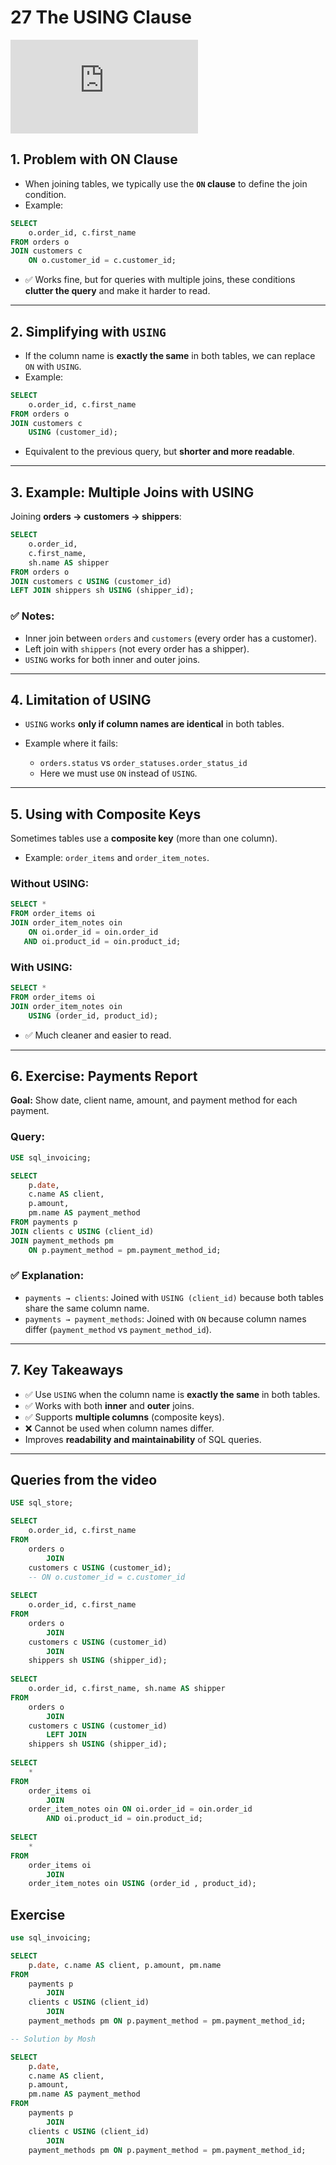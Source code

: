 # 27 The USING Clause

<div class="video-wrapper">
  <iframe src="https://www.youtube.com/embed/LEzvLVgdxSA?si=C-KyhyBwmH54RLGo"
          title="YouTube video player" 
          frameborder="0" 
          allow="accelerometer; autoplay; clipboard-write; encrypted-media; gyroscope; picture-in-picture; web-share" 
          allowfullscreen>
  </iframe>
</div>

## 1. Problem with ON Clause

* When joining tables, we typically use the **`ON` clause** to define the join condition.
* Example:

```sql
SELECT 
    o.order_id, c.first_name
FROM orders o
JOIN customers c 
    ON o.customer_id = c.customer_id;
```

* ✅ Works fine, but for queries with multiple joins, these conditions **clutter the query** and make it harder to read.

---

## 2. Simplifying with `USING`

* If the column name is **exactly the same** in both tables, we can replace `ON` with `USING`.
* Example:

```sql
SELECT 
    o.order_id, c.first_name
FROM orders o
JOIN customers c 
    USING (customer_id);
```

* Equivalent to the previous query, but **shorter and more readable**.

---

## 3. Example: Multiple Joins with USING

Joining **orders → customers → shippers**:

```sql
SELECT 
    o.order_id, 
    c.first_name, 
    sh.name AS shipper
FROM orders o
JOIN customers c USING (customer_id)
LEFT JOIN shippers sh USING (shipper_id);
```

### ✅ Notes:

* Inner join between `orders` and `customers` (every order has a customer).
* Left join with `shippers` (not every order has a shipper).
* `USING` works for both inner and outer joins.

---

## 4. Limitation of USING

* `USING` works **only if column names are identical** in both tables.
* Example where it fails:

  * `orders.status` vs `order_statuses.order_status_id`
  * Here we must use `ON` instead of `USING`.

---

## 5. Using with Composite Keys

Sometimes tables use a **composite key** (more than one column).

* Example: `order_items` and `order_item_notes`.

### Without USING:

```sql
SELECT *
FROM order_items oi
JOIN order_item_notes oin 
    ON oi.order_id = oin.order_id
   AND oi.product_id = oin.product_id;
```

### With USING:

```sql
SELECT *
FROM order_items oi
JOIN order_item_notes oin 
    USING (order_id, product_id);
```

* ✅ Much cleaner and easier to read.

---

## 6. Exercise: Payments Report

**Goal:** Show date, client name, amount, and payment method for each payment.

### Query:

```sql
USE sql_invoicing;

SELECT 
    p.date,
    c.name AS client,
    p.amount,
    pm.name AS payment_method
FROM payments p
JOIN clients c USING (client_id)
JOIN payment_methods pm 
    ON p.payment_method = pm.payment_method_id;
```

### ✅ Explanation:

* `payments → clients`: Joined with `USING (client_id)` because both tables share the same column name.
* `payments → payment_methods`: Joined with `ON` because column names differ (`payment_method` vs `payment_method_id`).

---

## 7. Key Takeaways

* ✅ Use `USING` when the column name is **exactly the same** in both tables.
* ✅ Works with both **inner** and **outer** joins.
* ✅ Supports **multiple columns** (composite keys).
* ❌ Cannot be used when column names differ.
* Improves **readability and maintainability** of SQL queries.

---

## Queries from the video

```sql
USE sql_store;

SELECT 
    o.order_id, c.first_name
FROM
    orders o
        JOIN
    customers c USING (customer_id);
    -- ON o.customer_id = c.customer_id
    
SELECT 
    o.order_id, c.first_name
FROM
    orders o
        JOIN
    customers c USING (customer_id)
        JOIN
    shippers sh USING (shipper_id);
    
SELECT 
    o.order_id, c.first_name, sh.name AS shipper
FROM
    orders o
        JOIN
    customers c USING (customer_id)
        LEFT JOIN
    shippers sh USING (shipper_id);
    
SELECT 
    *
FROM
    order_items oi
        JOIN
    order_item_notes oin ON oi.order_id = oin.order_id
        AND oi.product_id = oin.product_id;
        
SELECT 
    *
FROM
    order_items oi
        JOIN
    order_item_notes oin USING (order_id , product_id);
```

## Exercise

```sql
use sql_invoicing;

SELECT 
    p.date, c.name AS client, p.amount, pm.name
FROM
    payments p
        JOIN
    clients c USING (client_id)
        JOIN
    payment_methods pm ON p.payment_method = pm.payment_method_id;

-- Solution by Mosh

SELECT 
    p.date,
    c.name AS client,
    p.amount,
    pm.name AS payment_method
FROM
    payments p
        JOIN
    clients c USING (client_id)
        JOIN
    payment_methods pm ON p.payment_method = pm.payment_method_id;
```